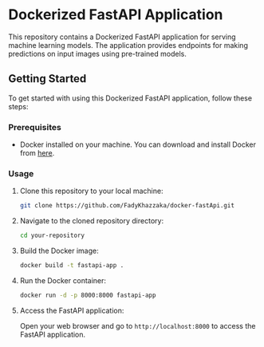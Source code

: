 # Dockerized FastAPI Application

This repository contains a Dockerized FastAPI application for serving machine learning models. The application provides endpoints for making predictions on input images using pre-trained models.

## Getting Started

To get started with using this Dockerized FastAPI application, follow these steps:

### Prerequisites

- Docker installed on your machine. You can download and install Docker from [here](https://docs.docker.com/get-docker/).

### Usage

1. Clone this repository to your local machine:

    ```bash
   git clone https://github.com/FadyKhazzaka/docker-fastApi.git
    ```

2. Navigate to the cloned repository directory:

    ```bash
    cd your-repository
    ```

3. Build the Docker image:

    ```bash
    docker build -t fastapi-app .
    ```

4. Run the Docker container:

    ```bash
    docker run -d -p 8000:8000 fastapi-app
    ```

5. Access the FastAPI application:

    Open your web browser and go to `http://localhost:8000` to access the FastAPI application.

